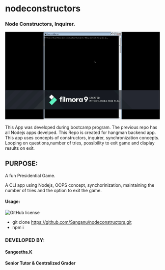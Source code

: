 # nodeconstructors

### Node Constructors, Inquirer.

![Gifs](https://github.com/Sanganu/hjtsmclss/blob/master/Hangman/President.gif)

This App was developed during bootcamp program. The previous repo has all Nodejs apps develped.
This Repo is created for hangman backend app. This app uses concepts of constructors, inquirer, synchronization concepts. Looping on questions,number of tries, possibility to exit game and display results on exit.

## PURPOSE:
A fun Presidential Game.

A  CLI app using Nodejs, OOPS concept, synchorinization, maintaining the number of tries and the option to exit the game.



#### Usage:
![GitHub license](https://img.shields.io/badge/license-MIT-red.svg)

* git clone https://github.com/Sanganu/nodeconstructors.git
* npm i


### DEVELOPED BY:
#### Sangeetha.K
#### Senior Tutor & Centralized Grader
